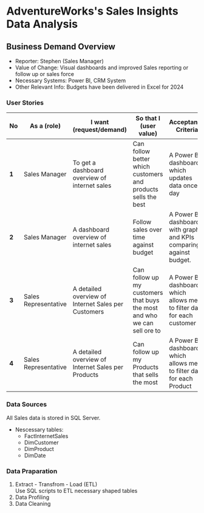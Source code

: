 # AdventureWorks's Sales Insights Data Analysis

## Business Demand Overview
- Reporter: Stephen (Sales Manager)
-	Value of Change: Visual dashboards and improved Sales reporting or follow up or sales force
-	Necessary Systems: Power BI, CRM System
-	Other Relevant Info: Budgets have been delivered in Excel for 2024

### User Stories
| **No** | **As a (role)** | **I want (request/demand)** | **So that I (user value)** | **Acceptance Criteria** |
| --- | --- | --- | --- | --- |
| **1** | Sales Manager | To get a dashboard overview of internet sales | Can follow better which customers and products sells the best | A Power BI dashboard which updates data once a day |
| **2** | Sales Manager | A dashboard overview of internet sales | Follow sales over time against budget | A Power BI dashboard with graphs and KPIs comparing against budget. |
| **3** | Sales Representative | A detailed overview of Internet Sales per Customers | Can follow up my customers that buys the most and who we can sell ore to | A Power BI dashboard which allows me to filter data for each customer |
| **4** | Sales Representative | A detailed overview of Internet Sales per Products | Can follow up my Products that sells the most | A Power BI dashboard which allows me to filter data for each Product |

### Data Sources
All Sales data is stored in SQL Server.
- Nescessary tables:
  - FactInternetSales
  - DimCustomer
  - DimProduct
  - DimDate
 
### Data Praparation
1. Extract - Transfrom - Load (ETL)  
Use SQL scripts to ETL necessary shaped tables
2. Data Profiling
3. Data Cleaning
  

   
  



